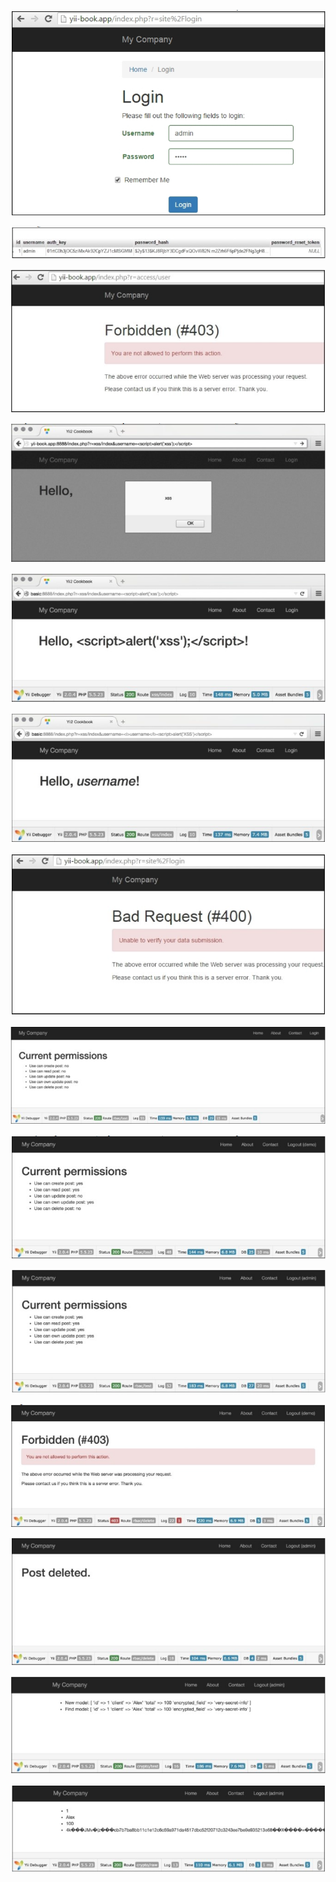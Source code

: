 

![](../images/501.png)

![](../images/502.png)

![](../images/503.png)

![](../images/504.png)

![](../images/505.png)

![](../images/506.png)

![](../images/507.png)

![](../images/508.png)

![](../images/509.png)

![](../images/510.png)

![](../images/511.png)

![](../images/512.png)

![](../images/513.png)

![](../images/514.png)
